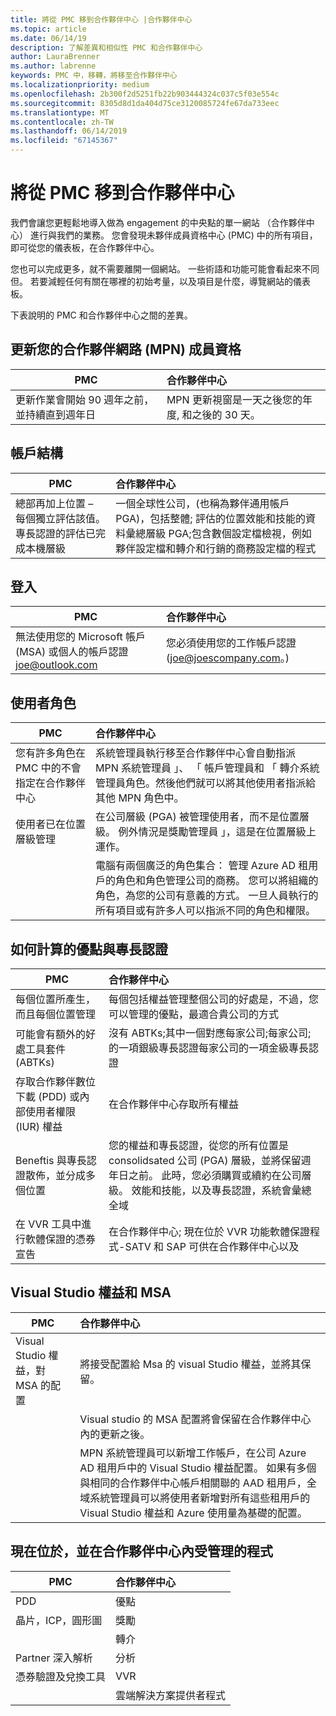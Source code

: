 ```yaml
---
title: 將從 PMC 移到合作夥伴中心 |合作夥伴中心
ms.topic: article
ms.date: 06/14/19
description: 了解差異和相似性 PMC 和合作夥伴中心
author: LauraBrenner
ms.author: labrenne
keywords: PMC 中，移轉，將移至合作夥伴中心
ms.localizationpriority: medium
ms.openlocfilehash: 2b300f2d5251fb22b903444324c037c5f03e554c
ms.sourcegitcommit: 8305d8d1da404d75ce3120085724fe67da733eec
ms.translationtype: MT
ms.contentlocale: zh-TW
ms.lasthandoff: 06/14/2019
ms.locfileid: "67145367"
---
```

# <a name="moving-from-pmc-to-partner-center"></a>將從 PMC 移到合作夥伴中心

我們會讓您更輕鬆地導入做為 engagement 的中央點的單一網站 （合作夥伴中心） 進行與我們的業務。 您會發現未夥伴成員資格中心 (PMC) 中的所有項目，即可從您的儀表板，在合作夥伴中心。 

您也可以完成更多，就不需要離開一個網站。 一些術語和功能可能會看起來不同但。 若要減輕任何有關在哪裡的初始考量，以及項目是什麼，導覽網站的儀表板。

下表說明的 PMC 和合作夥伴中心之間的差異。

## <a name="renewing-your-partner-network-mpn-membership"></a>更新您的合作夥伴網路 (MPN) 成員資格

|**PMC**   |**合作夥伴中心**|
|----------------------|:-----------------------------|
|更新作業會開始 90 週年之前，並持續直到週年日| MPN 更新視窗是一天之後您的年度, 和之後的 30 天。|

## <a name="account-structure"></a>帳戶結構

|**PMC**   |**合作夥伴中心**|
|----------------------|:-----------------------------|
|總部再加上位置 – 每個獨立評估該值。 專長認證的評估已完成本機層級|一個全球性公司，(也稱為夥伴通用帳戶 PGA)，包括整體; 評估的位置效能和技能的資料彙總層級 PGA;包含數個設定檔檢視，例如夥伴設定檔和轉介和行銷的商務設定檔的程式|

## <a name="sign-in"></a>登入

|**PMC**   |**合作夥伴中心**|
|----------------------|:-----------------------------|
|無法使用您的 Microsoft 帳戶 (MSA) 或個人的帳戶認證 joe@outlook.com|您必須使用您的工作帳戶認證 (joe@joescompany.com。)|

## <a name="user-roles"></a>使用者角色

|**PMC**   |**合作夥伴中心**|
|----------------------|:-----------------------------|
|您有許多角色在 PMC 中的不會指定在合作夥伴中心|系統管理員執行移至合作夥伴中心會自動指派 MPN 系統管理員 」、 「 帳戶管理員和 「 轉介系統管理員角色。然後他們就可以將其他使用者指派給其他 MPN 角色中。|
|使用者已在位置層級管理|在公司層級 (PGA) 被管理使用者，而不是位置層級。 例外情況是獎勵管理員 」，這是在位置層級上運作。|
|   |電腦有兩個廣泛的角色集合： 管理 Azure AD 租用戶的角色和角色管理公司的商務。 您可以將組織的角色，為您的公司有意義的方式。 一旦人員執行的所有項目或有許多人可以指派不同的角色和權限。 

## <a name="how-benefits-and-competencies-are-accounted-for"></a>如何計算的優點與專長認證

|**PMC**   |**合作夥伴中心**|
|----------------------|:-----------------------------|
|每個位置所產生，而且每個位置管理|每個包括權益管理整個公司的好處是，不過，您可以管理的優點，最適合貴公司的方式 |
|可能會有額外的好處工具套件 (ABTKs)|沒有 ABTKs;其中一個對應每家公司;每家公司; 的一項銀級專長認證每家公司的一項金級專長認證|
|存取合作夥伴數位下載 (PDD) 或內部使用者權限 (IUR) 權益|在合作夥伴中心存取所有權益|
|Beneftis 與專長認證散佈，並分成多個位置|您的權益和專長認證，從您的所有位置是 consolidsated 公司 (PGA) 層級，並將保留週年日之前。 此時，您必須購買或續約在公司層級。 效能和技能，以及專長認證，系統會彙總全域|
|在 VVR 工具中進行軟體保證的憑券宣告|在合作夥伴中心; 現在位於 VVR 功能軟體保證程式-SATV 和 SAP 可供在合作夥伴中心以及|

## <a name="visual-studio-benefits-and-msa"></a>Visual Studio 權益和 MSA

|**PMC**   |**合作夥伴中心**   |
|-----------------|:-----------------|
|Visual Studio 權益，對 MSA 的配置|將接受配置給 Msa 的 visual Studio 權益，並將其保留。|
||Visual studio 的 MSA 配置將會保留在合作夥伴中心內的更新之後。|
||MPN 系統管理員可以新增工作帳戶，在公司 Azure AD 租用戶中的 Visual Studio 權益配置。 如果有多個與相同的合作夥伴中心帳戶相關聯的 AAD 租用戶，全域系統管理員可以將使用者新增對所有這些租用戶的 Visual Studio 權益和 Azure 使用量為基礎的配置。 |

## <a name="programs-now-located-and-managed-in-partner-center"></a>現在位於，並在合作夥伴中心內受管理的程式 

|**PMC**   |**合作夥伴中心**|
|----------------------|:-----------------------------|
|PDD  |優點|
|晶片，ICP，圓形圖 | 獎勵|
||轉介|
|Partner 深入解析| 分析|
|憑券驗證及兌換工具| VVR |
|           |雲端解決方案提供者程式|

